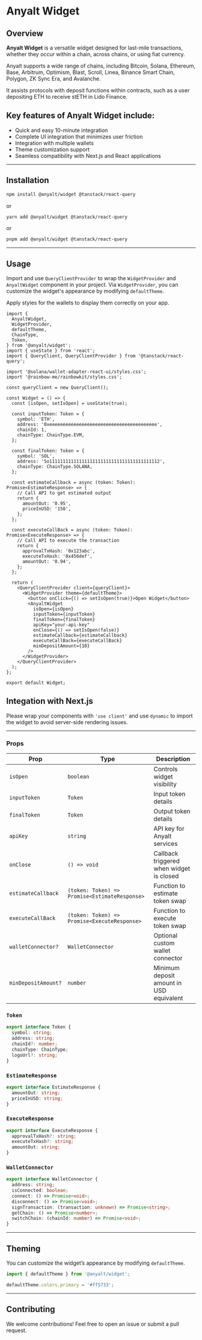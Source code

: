 # Anyalt Widget

## Overview

**Anyalt Widget** is a versatile widget designed for last-mile transactions, whether they occur within a chain, across chains, or using fiat currency.

Anyalt supports a wide range of chains, including Bitcoin, Solana, Ethereum, Base, Arbitrum, Optimism, Blast, Scroll, Linea, Binance Smart Chain, Polygon, ZK Sync Era, and Avalanche.

It assists protocols with deposit functions within contracts, such as a user depositing ETH to receive stETH in Lido Finance.

## Key features of Anyalt Widget include:

- Quick and easy 10-minute integration
- Complete UI integration that minimizes user friction
- Integration with multiple wallets
- Theme customization support
- Seamless compatibility with Next.js and React applications

---

## Installation

```sh
npm install @anyalt/widget @tanstack/react-query
```

or

```sh
yarn add @anyalt/widget @tanstack/react-query
```

or

```sh
pnpm add @anyalt/widget @tanstack/react-query
```

---

## Usage

Import and use `QueryClientProvider` to wrap the `WidgetProvider` and `AnyaltWidget` component in your project. Via `WidgetProvider`, you can customize the widget's appearance by modifying `defaultTheme`.

Apply styles for the wallets to display them correctly on your app.

```tsx
import {
  AnyaltWidget,
  WidgetProvider,
  defaultTheme,
  ChainType,
  Token,
} from '@anyalt/widget';
import { useState } from 'react';
import { QueryClient, QueryClientProvider } from '@tanstack/react-query';

import '@solana/wallet-adapter-react-ui/styles.css';
import '@rainbow-me/rainbowkit/styles.css';

const queryClient = new QueryClient();

const Widget = () => {
  const [isOpen, setIsOpen] = useState(true);

  const inputToken: Token = {
    symbol: 'ETH',
    address: '0xeeeeeeeeeeeeeeeeeeeeeeeeeeeeeeeeeeeeeeee',
    chainId: 1,
    chainType: ChainType.EVM,
  };

  const finalToken: Token = {
    symbol: 'SOL',
    address: 'So11111111111111111111111111111111111111112',
    chainType: ChainType.SOLANA,
  };

  const estimateCallback = async (token: Token): Promise<EstimateResponse> => {
    // Call API to get estimated output
    return {
      amountOut: '0.95',
      priceInUSD: '150',
    };
  };

  const executeCallBack = async (token: Token): Promise<ExecuteResponse> => {
    // Call API to execute the transaction
    return {
      approvalTxHash: '0x123abc',
      executeTxHash: '0x456def',
      amountOut: '0.94',
    };
  };

  return (
    <QueryClientProvider client={queryClient}>
      <WidgetProvider theme={defaultTheme}>
        <button onClick={() => setIsOpen(true)}>Open Widget</button>
        <AnyaltWidget
          isOpen={isOpen}
          inputToken={inputToken}
          finalToken={finalToken}
          apiKey="your-api-key"
          onClose={() => setIsOpen(false)}
          estimateCallback={estimateCallback}
          executeCallBack={executeCallBack}
          minDepositAmount={10}
        />
      </WidgetProvider>
    </QueryClientProvider>
  );
};

export default Widget;
```

## Integation with Next.js

Please wrap your components with `'use client'` and use `dynamic` to import the widget to avoid server-side rendering issues.

---


### Props

| Prop                | Type                                          | Description                              |
| ------------------- | --------------------------------------------- | ---------------------------------------- |
| `isOpen`            | `boolean`                                     | Controls widget visibility               |
| `inputToken`        | `Token`                                       | Input token details                      |
| `finalToken`        | `Token`                                       | Output token details                     |
| `apiKey`            | `string`                                      | API key for Anyalt services              |
| `onClose`           | `() => void`                                  | Callback triggered when widget is closed |
| `estimateCallback`  | `(token: Token) => Promise<EstimateResponse>` | Function to estimate token swap          |
| `executeCallBack`   | `(token: Token) => Promise<ExecuteResponse>`  | Function to execute token swap           |
| `walletConnector?`  | `WalletConnector`                             | Optional custom wallet connector         |
| `minDepositAmount?` | `number`                                      | Minimum deposit amount in USD equivalent |

### `Token`

```ts
export interface Token {
  symbol: string;
  address: string;
  chainId?: number;
  chainType: ChainType;
  logoUrl?: string;
}
```

### `EstimateResponse`

```ts
export interface EstimateResponse {
  amountOut: string;
  priceInUSD: string;
}
```

### `ExecuteResponse`

```ts
export interface ExecuteResponse {
  approvalTxHash?: string;
  executeTxHash?: string;
  amountOut: string;
}
```

### `WalletConnector`

```ts
export interface WalletConnector {
  address: string;
  isConnected: boolean;
  connect: () => Promise<void>;
  disconnect: () => Promise<void>;
  signTransaction: (transaction: unknown) => Promise<string>;
  getChain: () => Promise<number>;
  switchChain: (chainId: number) => Promise<void>;
}
```

---

## Theming

You can customize the widget’s appearance by modifying `defaultTheme`.

```ts
import { defaultTheme } from '@anyalt/widget';

defaultTheme.colors.primary = '#ff5733';
```

---

## Contributing

We welcome contributions! Feel free to open an issue or submit a pull request.
